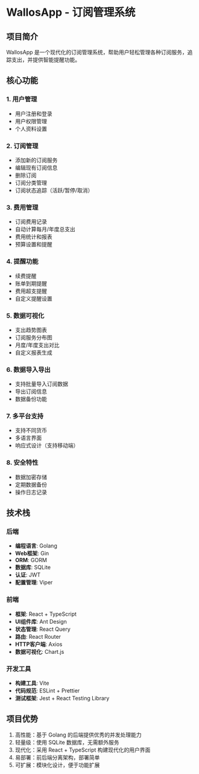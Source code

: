 # WallosApp - 订阅管理系统

## 项目简介
WallosApp 是一个现代化的订阅管理系统，帮助用户轻松管理各种订阅服务，追踪支出，并提供智能提醒功能。

## 核心功能

### 1. 用户管理
- 用户注册和登录
- 用户权限管理
- 个人资料设置

### 2. 订阅管理
- 添加新的订阅服务
- 编辑现有订阅信息
- 删除订阅
- 订阅分类管理
- 订阅状态追踪（活跃/暂停/取消）

### 3. 费用管理
- 订阅费用记录
- 自动计算每月/年度总支出
- 费用统计和报表
- 预算设置和提醒

### 4. 提醒功能
- 续费提醒
- 账单到期提醒
- 费用超支提醒
- 自定义提醒设置

### 5. 数据可视化
- 支出趋势图表
- 订阅服务分布图
- 月度/年度支出对比
- 自定义报表生成

### 6. 数据导入导出
- 支持批量导入订阅数据
- 导出订阅信息
- 数据备份功能

### 7. 多平台支持
- 支持不同货币
- 多语言界面
- 响应式设计（支持移动端）

### 8. 安全特性
- 数据加密存储
- 定期数据备份
- 操作日志记录

## 技术栈

### 后端
- **编程语言**: Golang
- **Web框架**: Gin
- **ORM**: GORM
- **数据库**: SQLite
- **认证**: JWT
- **配置管理**: Viper

### 前端
- **框架**: React + TypeScript
- **UI组件库**: Ant Design
- **状态管理**: React Query
- **路由**: React Router
- **HTTP客户端**: Axios
- **数据可视化**: Chart.js

### 开发工具
- **构建工具**: Vite
- **代码规范**: ESLint + Prettier
- **测试框架**: Jest + React Testing Library

## 项目优势
1. 高性能：基于 Golang 的后端提供优秀的并发处理能力
2. 轻量级：使用 SQLite 数据库，无需额外服务
3. 现代化：采用 React + TypeScript 构建现代化的用户界面
4. 易部署：前后端分离架构，部署简单
5. 可扩展：模块化设计，便于功能扩展 